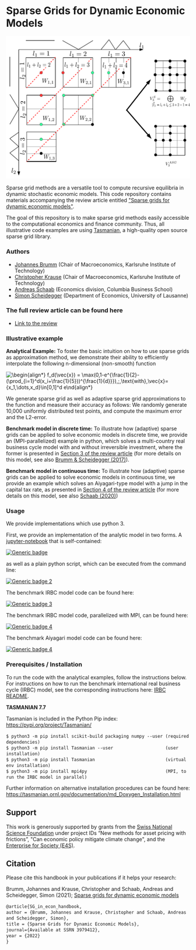 # Sparse Grids for Dynamic Economic Models

<p align="center">
<img src="screens/ASG.png" width="600px"/>
</p>

Sparse grid methods are a versatile tool to compute recursive equilibria in dynamic stochastic economic models. This code repository contains materials
accompanying the review article entitled ["Sparse grids for dynamic economic models"](https://papers.ssrn.com/sol3/papers.cfm?abstract_id=3979412). 

The goal of this repository is to make sparse grid methods easily accessible to the computational economics and finance community. 
Thus, all illustrative code examples are using [Tasmanian](https://tasmanian.ornl.gov), a high-quality open source sparse grid library. 

### Authors
* [Johannes Brumm](https://johannesbrumm.com/) (Chair of Macroeconomics, Karlsruhe Institute of Technology)
* [Christopher Krause](https://macro.econ.kit.edu/103_170.php) (Chair of Macroeconomics, Karlsruhe Institute of Technology)
* [Andreas Schaab](https://andreasschaab.com/) (Economics division, Columbia Business School)
* [Simon Scheidegger](https://sites.google.com/site/simonscheidegger/) (Department of Economics, University of Lausanne)

### The full review article can be found here
* [Link to the review](https://papers.ssrn.com/sol3/papers.cfm?abstract_id=3979412)

### Illustrative example

**Analytical Example:** To foster the basic intuition on how to use sparse grids as approximation method, we demonstrate their ability to efficiently interpolate the following n-dimensional (non-smooth) function

![\begin{align*}
f_d(\vec{x}) = \max(0,1-e^{\frac{1}{2}-(\prod_{i=1}^d(x_i+\frac{1}{5}))^{\frac{1}{d}}}),\;\,\text{with}\,\vec{x}=\{x_1,\dots,x_d\}\in[0,1]^d
e\nd{align*}
](https://render.githubusercontent.com/render/math?math=%5CLarge+%5Cdisplaystyle+%5Cbegin%7Balign%2A%7D%0Af_d%28%5Cvec%7Bx%7D%29+%3D+%5Cmax%280%2C1-e%5E%7B%5Cfrac%7B1%7D%7B2%7D-%28%5Cprod_%7Bi%3D1%7D%5Ed%28x_i%2B%5Cfrac%7B1%7D%7B5%7D%29%29%5E%7B%5Cfrac%7B1%7D%7Bd%7D%7D%7D%29%2C%5C%3B%5C%2C%5Ctext%7Bwith%7D%5C%2C%5Cvec%7Bx%7D%3D%5C%7Bx_1%2C%5Cdots%2Cx_d%5C%7D%5Cin%5B0%2C1%5D%5Ed%0A%5Cend%7Balign%2A%7D%0A)

We generate sparse grid as well as adaptive sparse grid approximations to the function and measure their accuracy as follows: We randomly generate 10,000 uniformly distributed test points, and compute the maximum error and the L2-error.

**Benchmark model in discrete time:** To illustrate how (adaptive) sparse grids can be applied to solve economic models in discrete time, we provide an (MPI-parallelized) example in python, which solves a multi-country real business cycle model with and without irreversible investment, where the former is presented in [Section 3 of the review article](https://papers.ssrn.com/sol3/papers.cfm?abstract_id=3979412) (for more details on this model, see also [Brumm & Scheidegger (2017)](https://onlinelibrary.wiley.com/doi/abs/10.3982/ECTA12216)).

**Benchmark model in continuous time:** To illustrate how (adaptive) sparse grids can be applied to solve economic models in continuous time, we provide an example which solves an Aiyagari-type model with a jump in the capital tax rate, as presented in [Section 4 of the review article](https://papers.ssrn.com/sol3/papers.cfm?abstract_id=3979412) (for more details on this model, see also [Schaab (2020)](https://scholar.harvard.edu/andreasschaab/publications/micro-and-macro-uncertainty))


### Usage

We provide implementations which use python 3.

First, we provide an implementation of the analytic model in two forms. A [jupyter-notebook](https://jupyter.org/) that is self-contained:

[![Generic badge](https://img.shields.io/badge/jupyter%20nbviewer-ASG-green)](https://nbviewer.jupyter.org/github/SparseGridsForDynamicEcon/SparseGrids_in_econ_handbook/blob/master/Analytical_example/2D_example.ipynb)

as well as a plain python script, which can be executed from the command line:

[![Generic badge 2](https://img.shields.io/badge/analytic-ASG-green)](Analytical_example)


The benchmark IRBC model code can be found here:

[![Generic badge 3](https://img.shields.io/badge/benchmark-IRBC-green)](IRBC_model)

The benchmark IRBC model code, parallelized with MPI, can be found here:

[![Generic badge 4](https://img.shields.io/badge/benchmark-IRBC_mpi-green)](IRBC_model_mpi)


The benchmark Aiyagari model code can be found here:

[![Generic badge 4](https://img.shields.io/badge/benchmark-Aiyagari-green)](https://github.com/schaab-lab/sparseecon)


### Prerequisites / Installation

To run the code with the analytical examples, follow the instructions below. For instructions on how to run the benchmark international real business cycle (IRBC) model, see the corresponding instructions here: [IRBC README](IRBC_model).


**TASMANIAN 7.7**

Tasmanian is included in the Python Pip index: https://pypi.org/project/Tasmanian/

```shell
$ python3 -m pip install scikit-build packaging numpy --user (required dependencies)
$ python3 -m pip install Tasmanian --user                    (user installation)
$ python3 -m pip install Tasmanian                           (virtual env installation) 
$ python3 -m pip install mpi4py                              (MPI, to run the IRBC model in parallel)
```
Further information on alternative installation procedures can be found here: https://tasmanian.ornl.gov/documentation/md_Doxygen_Installation.html

## Support
This work is generously supported by grants from the [Swiss National Science Foundation](https://www.snf.ch) under project IDs “New methods for asset pricing with frictions”, "Can economic policy mitigate climate change", and the [Enterprise for Society (E4S)](https://e4s.center).

## Citation
Please cite this handbook in your publications if it helps your research:

Brumm, Johannes and Krause, Christopher and Schaab, Andreas and Scheidegger, Simon (2021); [Sparse grids for dynamic economic models](https://papers.ssrn.com/sol3/papers.cfm?abstract_id=3979412)


```
@article{SG_in_econ_handbook,
author = {Brumm, Johannes and Krause, Christopher and Schaab, Andreas and Scheidegger, Simon},
title = {Sparse Grids for Dynamic Economic Models},
journal={Available at SSRN 3979412},
year = {2022}
}
```

